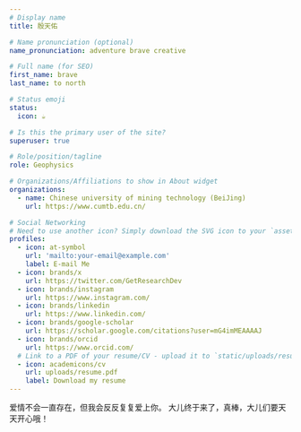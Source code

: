 ```yaml
---
# Display name
title: 殷天佑

# Name pronunciation (optional)
name_pronunciation: adventure brave creative

# Full name (for SEO)
first_name: brave
last_name: to north

# Status emoji
status:
  icon: ☕️

# Is this the primary user of the site?
superuser: true

# Role/position/tagline
role: Geophysics

# Organizations/Affiliations to show in About widget
organizations:
  - name: Chinese university of mining technology (BeiJing)
    url: https://www.cumtb.edu.cn/

# Social Networking
# Need to use another icon? Simply download the SVG icon to your `assets/media/icons/` folder.
profiles:
  - icon: at-symbol
    url: 'mailto:your-email@example.com'
    label: E-mail Me
  - icon: brands/x
    url: https://twitter.com/GetResearchDev
  - icon: brands/instagram
    url: https://www.instagram.com/
  - icon: brands/linkedin
    url: https://www.linkedin.com/
  - icon: brands/google-scholar
    url: https://scholar.google.com/citations?user=mG4imMEAAAAJ
  - icon: brands/orcid
    url: https://www.orcid.com/
  # Link to a PDF of your resume/CV - upload it to `static/uploads/resume.pdf`
  - icon: academicons/cv
    url: uploads/resume.pdf
    label: Download my resume
---
```


爱情不会一直存在，但我会反反复复爱上你。
大儿终于来了，真棒，大儿们要天天开心哦！


